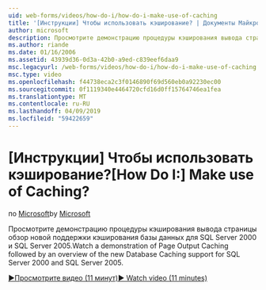 ```yaml
---
uid: web-forms/videos/how-do-i/how-do-i-make-use-of-caching
title: '[Инструкции] Чтобы использовать кэширование? | Документы Майкрософт'
author: microsoft
description: Просмотрите демонстрацию процедуры кэширования вывода страницы обзор новой поддержки кэширования базы данных для SQL Server 2000 и SQL Server 2005.
ms.author: riande
ms.date: 01/16/2006
ms.assetid: 43939d36-0d3a-42b0-a9ed-c839eef6daa9
msc.legacyurl: /web-forms/videos/how-do-i/how-do-i-make-use-of-caching
msc.type: video
ms.openlocfilehash: f44738eca2c3f0146890f69d560eb0a92230ec00
ms.sourcegitcommit: 0f1119340e4464720cfd16d0ff15764746ea1fea
ms.translationtype: MT
ms.contentlocale: ru-RU
ms.lasthandoff: 04/09/2019
ms.locfileid: "59422659"
---
```

# <a name="how-do-i-make-use-of-caching"></a><span data-ttu-id="6777f-104">[Инструкции] Чтобы использовать кэширование?</span><span class="sxs-lookup"><span data-stu-id="6777f-104">[How Do I:] Make use of Caching?</span></span>

<span data-ttu-id="6777f-105">по [Microsoft](https://github.com/microsoft)</span><span class="sxs-lookup"><span data-stu-id="6777f-105">by [Microsoft](https://github.com/microsoft)</span></span>

<span data-ttu-id="6777f-106">Просмотрите демонстрацию процедуры кэширования вывода страницы обзор новой поддержки кэширования базы данных для SQL Server 2000 и SQL Server 2005.</span><span class="sxs-lookup"><span data-stu-id="6777f-106">Watch a demonstration of Page Output Caching followed by an overview of the new Database Caching support for SQL Server 2000 and SQL Server 2005.</span></span>

[<span data-ttu-id="6777f-107">&#9654;Просмотрите видео (11 минут)</span><span class="sxs-lookup"><span data-stu-id="6777f-107">&#9654; Watch video (11 minutes)</span></span>](https://channel9.msdn.com/Blogs/ASP-NET-Site-Videos/how-do-i-make-use-of-caching)
